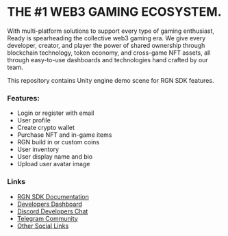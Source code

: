 # THE #1 WEB3 GAMING ECOSYSTEM.
With multi-platform solutions to support every type of gaming enthusiast, Ready is spearheading the collective web3 gaming era. We give every developer, creator, and player the power of shared ownership through blockchain technology, token economy, and cross-game NFT assets, all through easy-to-use dashboards and technologies hand crafted by our team.

This repository contains Unity engine demo scene for RGN SDK features.

### Features:
- Login or register with email
- User profile
- Create crypto wallet
- Purchase NFT and in-game items
- RGN build in or custom coins
- User inventory
- User display name and bio
- Upload user avatar image

### Links
- [RGN SDK Documentation](https://readygames.gitbook.io/ready-sdk-documentation-1/)
- [Developers Dashboard](https://stage-dev.ready.gg/)
- [Discord Developers Chat](https://discord.com/invite/hZsxAVMsK9)
- [Telegram Community](https://t.me/readygamesofficial)
- [Other Social Links](https://linktr.ee/thereadygames)
